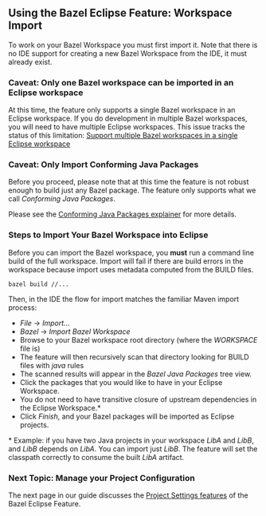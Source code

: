 ## Using the Bazel Eclipse Feature: Workspace Import

To work on your Bazel Workspace you must first import it.
Note that there is no IDE support for creating a new Bazel Workspace from the IDE, it must already exist.

### Caveat: Only one Bazel workspace can be imported in an Eclipse workspace

At this time, the feature only supports a single Bazel workspace in an Eclipse workspace.
If you do development in multiple Bazel workspaces, you will need to have multiple Eclipse workspaces.
This issue tracks the status of this limitation: [Support multiple Bazel workspaces in a single Eclipse workspace](https://github.com/salesforce/bazel-eclipse/issues/25)

### Caveat: Only Import Conforming Java Packages

Before you proceed, please note that at this time the feature is not robust enough to build just any Bazel package.
The feature only supports what we call *Conforming Java Packages*.

Please see the [Conforming Java Packages explainer](conforming_java_packages.md) for more details.

### Steps to Import Your Bazel Workspace into Eclipse

Before you can import the Bazel workspace, you **must** run a command line build of the full workspace.
Import will fail if there are build errors in the workspace because import uses metadata computed
  from the BUILD files.

```
bazel build //...
```  

Then, in the IDE the flow for import matches the familiar Maven import process:

- *File* -> *Import...*
- *Bazel* -> *Import Bazel Workspace*
- Browse to your Bazel workspace root directory (where the *WORKSPACE* file is)
- The feature will then recursively scan that directory looking for BUILD files with *java* rules
- The scanned results will appear in the *Bazel Java Packages* tree view.
- Click the packages that you would like to have in your Eclipse Workspace.
- You do not need to have transitive closure of upstream dependencies in the Eclipse Workspace.\*
- Click *Finish*, and your Bazel packages will be imported as Eclipse projects.

\* Example: if you have two Java projects in your workspace *LibA* and *LibB*, and *LibB* depends on *LibA*. You can import just *LibB*. The feature will set the classpath correctly to consume the built *LibA* artifact.

### Next Topic: Manage your Project Configuration

The next page in our guide discusses the [Project Settings features](using_the_feature_settings.md) of the Bazel Eclipse Feature.
